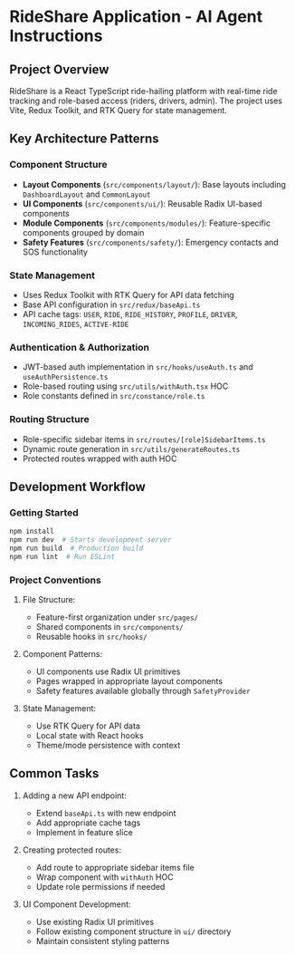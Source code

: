 # RideShare Application - AI Agent Instructions

## Project Overview
RideShare is a React TypeScript ride-hailing platform with real-time ride tracking and role-based access (riders, drivers, admin). The project uses Vite, Redux Toolkit, and RTK Query for state management.

## Key Architecture Patterns

### Component Structure
- **Layout Components** (`src/components/layout/`): Base layouts including `DashboardLayout` and `CommonLayout`
- **UI Components** (`src/components/ui/`): Reusable Radix UI-based components
- **Module Components** (`src/components/modules/`): Feature-specific components grouped by domain
- **Safety Features** (`src/components/safety/`): Emergency contacts and SOS functionality

### State Management
- Uses Redux Toolkit with RTK Query for API data fetching
- Base API configuration in `src/redux/baseApi.ts`
- API cache tags: `USER`, `RIDE`, `RIDE_HISTORY`, `PROFILE`, `DRIVER`, `INCOMING_RIDES`, `ACTIVE-RIDE`

### Authentication & Authorization
- JWT-based auth implementation in `src/hooks/useAuth.ts` and `useAuthPersistence.ts`
- Role-based routing using `src/utils/withAuth.tsx` HOC
- Role constants defined in `src/constance/role.ts`

### Routing Structure
- Role-specific sidebar items in `src/routes/[role]SidebarItems.ts`
- Dynamic route generation in `src/utils/generateRoutes.ts`
- Protected routes wrapped with auth HOC

## Development Workflow

### Getting Started
```bash
npm install
npm run dev  # Starts development server
npm run build  # Production build
npm run lint  # Run ESLint
```

### Project Conventions
1. File Structure:
   - Feature-first organization under `src/pages/`
   - Shared components in `src/components/`
   - Reusable hooks in `src/hooks/`

2. Component Patterns:
   - UI components use Radix UI primitives
   - Pages wrapped in appropriate layout components
   - Safety features available globally through `SafetyProvider`

3. State Management:
   - Use RTK Query for API data
   - Local state with React hooks
   - Theme/mode persistence with context

## Common Tasks
1. Adding a new API endpoint:
   - Extend `baseApi.ts` with new endpoint
   - Add appropriate cache tags
   - Implement in feature slice

2. Creating protected routes:
   - Add route to appropriate sidebar items file
   - Wrap component with `withAuth` HOC
   - Update role permissions if needed

3. UI Component Development:
   - Use existing Radix UI primitives
   - Follow existing component structure in `ui/` directory
   - Maintain consistent styling patterns